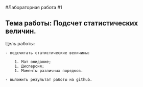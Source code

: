 #Лабораторная работа #1
## Тема работы: Подсчет статистических величин. 

Цель работы:

	- подсчитать статистические величины:

		1. Мат ожидание;
		1. Дисперсия;
		1. Моменты различных порядков.

	- выложить результат работы на github.